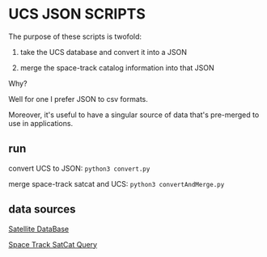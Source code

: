 # UCS JSON SCRIPTS

The purpose of these scripts is twofold:

1. take the UCS database and convert it into a JSON 

2. merge the space-track catalog information into that JSON

Why? 

Well for one I prefer JSON to csv formats. 

Moreover, it's useful to have a singular source of data that's pre-merged to use in applications. 

## run

convert UCS to JSON: `python3 convert.py`

merge space-track satcat and UCS: `python3 convertAndMerge.py`

## data sources

[Satellite DataBase](https://www.ucsusa.org/resources/satellite-database)

[Space Track SatCat Query](https://www.space-track.org/basicspacedata/query/class/satcat/orderby/NORAD_CAT_ID%20asc/emptyresult/show)

